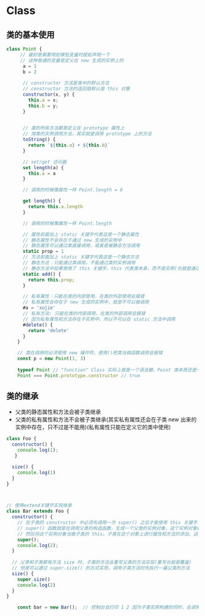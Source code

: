 <!--
 * @Author: x09898 coder_xujie@163.com
 * @Date: 2022-08-15 15:20:39
 * @LastEditors: x09898 coder_xujie@163.com
 * @FilePath: \HTML-CSS-Javascript-\JAVAScript+ES6\ES6\Class.md
 * @Description: Class的用法
-->
# Class

## 类的基本使用

```js
class Point {
     // 最好是需要用到哪些变量时提前声明一下 
     // 这种普通的变量是定义在 new 生成的实例上的
      a = 1
      b = 2
      
      // constructor 方法是类中的默认方法
      // constructor 方法的返回值默认是 this 对象
      constructor(x, y) {
        this.a = x;
        this.b = y;
      }

      
      // 类的所有方法都是定义在 prototype 属性上
      // 用类的实例调用方法，其实就是调用 prototype 上的方法
      toString() {
        return `${this.a} + ${this.b}`
      }

      // set/get 访问器
      set length(a) {
        this.a = a
      }

      // 调用的时候像属性一样 Point.length = 6

      get length() {
        return this.a.length
      }

      // 调用的时候像属性一样 Point.length

      // 属性前面加上 static 关键字代表这是一个静态属性
      // 静态属性不会存在于通过 new 生成的实例中
      // 静态属性可以通过类直接调用，或者是被静态方法调用
      static prop = 1
      // 方法前面加上 static 关键字代表这是一个静态方法
      // 静态方法：只能通过类调用，不能通过类的实例调用
      // 静态方法中如果使用了 this 关键字，this 代表类本身，而不是实例(也就是通过 this 可以来调用静态属性)
      static add() {
        return this.prop;
      }

      // 私有属性：只能在类的内部使用，在类的外部使用会报错
      // 私有属性会存在于 new 生成的实例中，就是不可以被调用
      #a = 'xujie'
      // 私有方法: 只能在类的内部调用，在类的外部调用会报错
      // 因为私有属性和方法存在于实例中，所以不可以在 static 方法中调用
      #delete() {
        return 'delete'
      }
    }

    // 类在调用时必须使用 new 操作符，使用()把类当做函数调用会报错
    const p = new Point(1, 3)
    
    typeof Point // "function" Class 实际上就是一个语法糖，Point 类本质还是一个函数
    Point === Point.prototype.constructor // true
```

## 类的继承

* 父类的静态属性和方法会被子类继承
* 父类的私有属性和方法不会被子类继承(其实私有属性还会在子类 new 出来的实例中存在，只不过是不能用)(私有属性只能在定义它的类中使用)

```js
class Foo {
  constructor() {
    console.log(1);
   }

  size() {
    console.log(1)
  }
}



// 使用extend关键字实现继承
class Bar extends Foo {
  constructor() {
    // 在子类的 constructor 中必须先调用一次 super() 之后才能使用 this 关键字
    // super() 函数就是在调用父类的构造函数，生成一个父类的实例对象，这个实例对象拥有父类上的属方法
    // 然后将这个实例对象当做子类的 this。子类在这个对象上进行属性和方法的添加，这样来实现子类例既有父类的方法属性又有自身的方法属性
    super();
    console.log(2);
  }
  
  // 父类和子类都有方法 size 时，子类的方法会重写父类的方法实现(重写也就是覆盖)
  // 但是可以通过 super.size() 的方式实现，调用子类方法时先执行一遍父类的方法
  size() {
    super.size()
    console.log(2)
  }
}

    const bar = new Bar();  // 控制台会打印 1 2 因为子类实例构建的同时，会调用super()执行一次父类的构造
```
